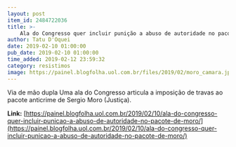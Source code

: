 ```yaml
---
layout: post
item_id: 2484722036
title: >-
    Ala do Congresso quer incluir punição a abuso de autoridade no pacote de Moro
author: Tatu D'Oquei
date: 2019-02-10 01:00:00
pub_date: 2019-02-10 01:00:00
time_added: 2019-02-12 23:59:32
category: resistimos
image: https://painel.blogfolha.uol.com.br/files/2019/02/moro_camara.jpg
---
```


Via de mão dupla Uma ala do Congresso articula a imposição de travas ao pacote anticrime de Sergio Moro (Justiça).

**Link:** [https://painel.blogfolha.uol.com.br/2019/02/10/ala-do-congresso-quer-incluir-punicao-a-abuso-de-autoridade-no-pacote-de-moro/](https://painel.blogfolha.uol.com.br/2019/02/10/ala-do-congresso-quer-incluir-punicao-a-abuso-de-autoridade-no-pacote-de-moro/)

